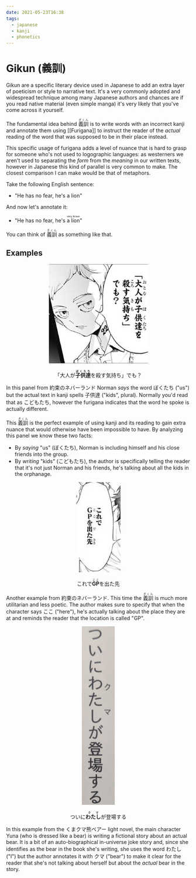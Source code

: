 ```yaml
---
date: 2021-05-23T16:38
tags:
  - japanese
  - kanji
  - phonetics
---
```


# Gikun (義訓)

Gikun are a specific literary device used in Japanese to add an extra layer of
poeticism or style to narrative text. It's a very commonly adopted and
widespread technique among many Japanese authors and chances are if you read
native material (even simple manga) it's very likely that you've come across it
yourself.

The fundamental idea behind <ruby>義訓<rt>ぎくん</rt></ruby> is to write words
with an incorrect kanji and annotate them using [[Furigana]] to instruct the
reader of the *actual* reading of the word that was supposed to be in their
place instead.

This specific usage of furigana adds a level of nuance that is hard to grasp
for someone who's not used to logographic languages: as westerners we aren't
used to separating the *form* from the *meaning* in our written texts, however
in Japanese this kind of parallel is very common to make. The closest comparison
I can make would be that of metaphors.

Take the following English sentence:

 * "He has no fear, he's a lion"

And now let's annotate it:

 * "He has no fear, he's <ruby>a lion<rt>very brave</rt></ruby>"

You can think of <ruby>義訓<rt>ぎくん</rt></ruby> as something like that.

## Examples

<center>

![Gikun example 1](./static/gikun_example_1.png)

 「大人が<b><ruby>子供達<rt>ぼくたち</rt></ruby></b>を殺す気持ち」でも？

</center>

In this panel from 約束のネバーランド Norman *says* the word ぼくたち ("us")
but the actual text in kanji spells 子供達 ("kids", plural). Normally you'd read
that as こどもたち, however the furigana indicates that the word he spoke is
actually different.

This <ruby>義訓<rt>ぎくん</rt></ruby> is the perfect example of using kanji and
its reading to gain extra nuance that would otherwise have been impossible to
have. By analyzing this panel we know these two facts:

 * By *saying* "us" (ぼくたち), Norman is including himself and his close
   friends into the group.
 * By *writing* "kids" (こどもたち), the author is specifically telling the
   reader that it's not just Norman and his friends, he's talking about all the
   kids in the orphanage.

<center>

![Gikun example 2](./static/gikun_example_2.png)

 これで<b><ruby>GP<rt>ここ</rt></ruby></b>を出た先

</center>

Another example from 約束のネバーランド. This time the <ruby>義訓<rt>ぎくん</rt></ruby>
is much more utilitarian and less poetic. The author makes sure to specify that
when the character says ここ ("here"), he's actually talking about the place
they are at and reminds the reader that the location is called "GP".

<center>

![Gikun example 3](./static/gikun_example_3.jpg)

 ついに<b><ruby>わたし<rt>クマ</rt></ruby></b>が登場する

</center>

In this example from the くまクマ熊ベアー light novel, the main character Yuna
(who is dressed like a bear) is writing a fictional story about an actual bear.
It is a bit of an auto-biographical in-universe joke story and, since she
identifies as the bear in the book she's writing, she uses the word わたし
("I") but the author annotates it with クマ ("bear") to make it clear for the
reader that she's not talking about herself but about the *actual* bear in the
story.
